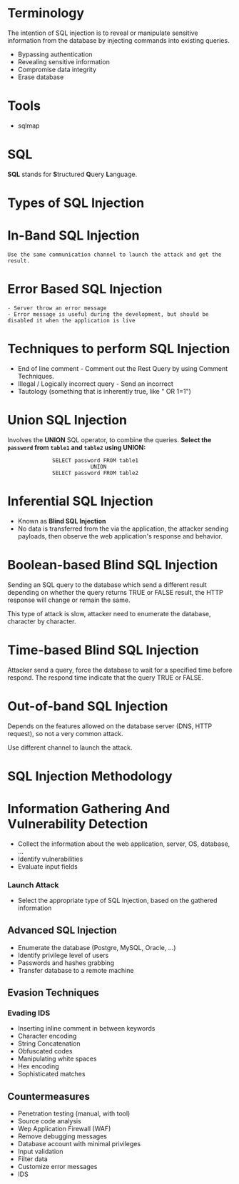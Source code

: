 # Terminology
The intention of SQL injection is to reveal or manipulate sensitive information from the database by injecting commands into existing queries.
  - Bypassing authentication
  - Revealing sensitive information
  - Compromise data integrity
  - Erase database

# Tools
  - sqlmap

# SQL
**SQL** stands for **S**tructured **Q**uery **L**anguage.

# Types of SQL Injection
  # **In-Band SQL Injection**
    Use the same communication channel to launch the attack and get the result.
  # **Error Based SQL Injection**
    - Server throw an error message
    - Error message is useful during the development, but should be disabled it when the application is live

# Techniques to perform SQL Injection
  - End of line comment - Comment out the Rest Query by using Comment Techniques.
  - Illegal / Logically incorrect query - Send an incorrect
  - Tautology (something that is inherently true, like " OR 1=1")

# Union SQL Injection
  Involves the **UNION** SQL operator, to combine the queries.
    **Select the `password` from `table1` and `table2` using UNION:**

                  SELECT password FROM table1
                              UNION
                  SELECT password FROM table2

# Inferential SQL Injection
  - Known as **Blind SQL Injection**
  - No data is transferred from the via the application, the attacker sending payloads, then observe the web application's response and behavior.

# Boolean-based Blind SQL Injection
  Sending an SQL query to the database which send a different result depending on whether the query returns TRUE
  or FALSE result, the HTTP response will change or remain the same.

  This type of attack is slow, attacker need to enumerate the database, character by character.

# Time-based Blind SQL Injection
  Attacker send a query, force the database to wait for a specified time before respond.
  The respond time indicate that the query TRUE or FALSE.

# Out-of-band SQL Injection
  Depends on the features allowed on the database server (DNS, HTTP request), so not a very common attack.

  Use different channel to launch the attack.

# SQL Injection Methodology
# Information Gathering And Vulnerability Detection

- Collect the information about the web application, server, OS, database, ...
- Identify vulnerabilities
- Evaluate input fields

### Launch Attack

- Select the appropriate type of SQL Injection, based on the gathered information

## Advanced SQL Injection

- Enumerate the database (Postgre, MySQL, Oracle, ...)
- Identify privilege level of users
- Passwords and hashes grabbing
- Transfer database to a remote machine

## Evasion Techniques

### Evading IDS

- Inserting inline comment in between keywords
- Character encoding
- String Concatenation
- Obfuscated codes
- Manipulating white spaces
- Hex encoding
- Sophisticated matches

## Countermeasures

- Penetration testing (manual, with tool)
- Source code analysis
- Wep Application Firewall (WAF)
- Remove debugging messages
- Database account with minimal privileges
- Input validation
- Filter data
- Customize error messages
- IDS

